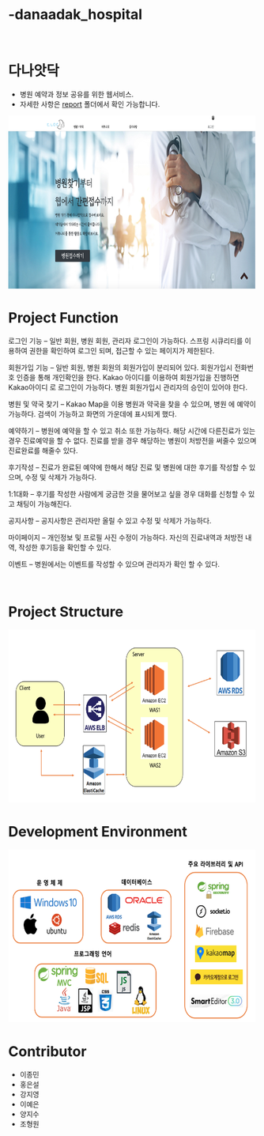 # -danaadak_hospital

<br />

# 다나앗닥
- 병원 예약과 정보 공유를 위한 웹서비스.
- 자세한 사항은 [report] 폴더에서 확인 가능합니다.
<img src="/report/main.png" style="width: 500px; height: 350px" />

<br />

# Project Function
로그인 기능 – 일반 회원, 병원 회원, 관리자 로그인이 가능하다.
              스프링 시큐리티를 이용하여 권한을 확인하여 로그인 되며,
              접근할 수 있는 페이지가 제한된다.
              
              
회원가입 기능 – 일반 회원, 병원 회원의 회원가입이 분리되어 있다.
               회원가입시 전화번호 인증을 통해 개인확인을 한다.
               Kakao 아이디를 이용하여 회원가입을 진행하면 Kakao아이디
               로 로그인이 가능하다. 병원 회원가입시 관리자의 승인이 있어야 한다.
               
               
병원 및 약국 찾기 – Kakao Map을 이용 병원과 약국을 찾을 수 있으며, 병원
                   에 예약이 가능하다. 검색이 가능하고 화면의 가운데에
                   표시되게 했다.
                   
                   
예약하기 – 병원에 예약을 할 수 있고 취소 또한 가능하다. 해당 시간에 다른진료가 있는 경우 진료예약을 할 수 없다. 진료를 받을 경우
           해당하는 병원이 처방전을 써줄수 있으며 진료완료를 해줄수 있다.
           
           
후기작성 – 진료가 완료된 예약에 한해서 해당 진료 및 병원에 대한 후기를
           작성할 수 있으며, 수정 및 삭제가 가능하다.
           
           
1:1대화 – 후기를 작성한 사람에게 궁금한 것을 물어보고 싶을 경우 대화를
         신청할 수 있고 채팅이 가능해진다.
         
         
공지사항 – 공지사항은 관리자만 올릴 수 있고 수정 및 삭제가 가능하다.


마이페이지 – 개인정보 및 프로필 사진 수정이 가능하다. 자신의 진료내역과
             처방전 내역, 작성한 후기등을 확인할 수 있다.
             
             
이벤트 – 병원에서는 이벤트를 작성할 수 있으며 관리자가 확인 할 수 있다.


<br />

# Project Structure
<img src="/report/structure.png" style="width: 500px; height: 350px" />

<br />

# Development Environment
<img src="/report/environment.png" style="width: 500px; height: 350px" />

<br />

# Contributor
- 이종민
- 홍은설
- 강지영
- 이예은
- 양지수
- 조형원



[report]: <https://github.com/JongMinLee0/danaadak_hospital/tree/master/report>
